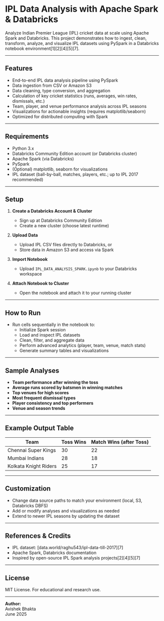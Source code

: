 # IPL Data Analysis with Apache Spark & Databricks

Analyze Indian Premier League (IPL) cricket data at scale using Apache Spark and Databricks. This project demonstrates how to ingest, clean, transform, analyze, and visualize IPL datasets using PySpark in a Databricks notebook environment[1][2][4][5][7].

---

## **Features**

- End-to-end IPL data analysis pipeline using PySpark
- Data ingestion from CSV or Amazon S3
- Data cleaning, type conversion, and aggregation
- Calculation of key cricket statistics (runs, averages, win rates, dismissals, etc.)
- Team, player, and venue performance analysis across IPL seasons
- Visualizations for actionable insights (requires matplotlib/seaborn)
- Optimized for distributed computing with Spark

---

## **Requirements**

- Python 3.x
- Databricks Community Edition account (or Databricks cluster)
- Apache Spark (via Databricks)
- PySpark
- (Optional) matplotlib, seaborn for visualizations
- IPL dataset (ball-by-ball, matches, players, etc.; up to IPL 2017 recommended)

---

## **Setup**

1. **Create a Databricks Account & Cluster**
   - Sign up at Databricks Community Edition
   - Create a new cluster (choose latest runtime)

2. **Upload Data**
   - Upload IPL CSV files directly to Databricks, or
   - Store data in Amazon S3 and access via Spark

3. **Import Notebook**
   - Upload `IPL_DATA_ANALYSIS_SPARK.ipynb` to your Databricks workspace

4. **Attach Notebook to Cluster**
   - Open the notebook and attach it to your running cluster

---

## **How to Run**

- Run cells sequentially in the notebook to:
  - Initialize Spark session
  - Load and inspect IPL datasets
  - Clean, filter, and aggregate data
  - Perform advanced analytics (player, team, venue, match stats)
  - Generate summary tables and visualizations

---

## **Sample Analyses**

- **Team performance after winning the toss**
- **Average runs scored by batsmen in winning matches**
- **Top venues for high scores**
- **Most frequent dismissal types**
- **Player consistency and top performers**
- **Venue and season trends**

---

## **Example Output Table**

| Team                    | Toss Wins | Match Wins (after Toss) |
|-------------------------|-----------|------------------------|
| Chennai Super Kings     | 30        | 22                     |
| Mumbai Indians          | 28        | 18                     |
| Kolkata Knight Riders   | 25        | 17                     |

---

## **Customization**

- Change data source paths to match your environment (local, S3, Databricks DBFS)
- Add or modify analyses and visualizations as needed
- Extend to newer IPL seasons by updating the dataset

---

## **References & Credits**

- IPL dataset: [data.world/raghu543/ipl-data-till-2017][7]
- Apache Spark, Databricks documentation
- Inspired by open-source IPL Spark analysis projects[2][4][5][7]

---

## **License**

MIT License. For educational and research use.

---

**Author:**  
Avishek Bhakta  
June 2025
